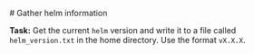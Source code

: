 # Gather helm information

**Task:** Get the current `helm` version and write it to a file called `helm_version.txt` in the home directory. Use the format `vX.X.X`.
